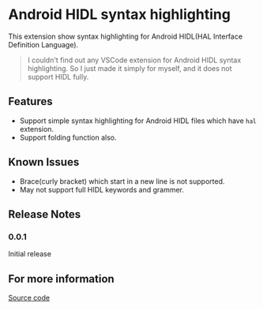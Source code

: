 # Android HIDL syntax highlighting

This extension show syntax highlighting for Android HIDL(HAL Interface Definition Language).
> I couldn't find out any VSCode extension for Android HIDL syntax highlighting. So I just made it simply for myself, and it does not support HIDL fully.

## Features
- Support simple syntax highlighting for Android HIDL files which have `hal` extension.
- Support folding function also.

## Known Issues
- Brace(curly bracket) which start in a new line is not supported.
- May not support full HIDL keywords and grammer.

## Release Notes

### 0.0.1

Initial release

## For more information
[Source code](https://github.com/yrpark99/hidl-syntax)

